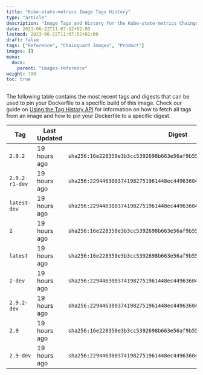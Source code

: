 ```yaml
---
title: "Kube-state-metrics Image Tags History"
type: "article"
description: "Image Tags and History for the Kube-state-metrics Chainguard Image"
date: 2023-06-22T11:07:52+02:00
lastmod: 2023-06-22T11:07:52+02:00
draft: false
tags: ["Reference", "Chainguard Images", "Product"]
images: []
menu:
  docs:
    parent: "images-reference"
weight: 700
toc: true
---
```


The following table contains the most recent tags and digests that can be used to pin your Dockerfile to a specific build of this image. Check our guide on [Using the Tag History API](/chainguard/chainguard-images/using-the-tag-history-api/) for information on how to fetch all tags from an image and how to pin your Dockerfile to a specific digest.

| Tag            | Last Updated | Digest                                                                    |
|----------------|--------------|---------------------------------------------------------------------------|
| `2.9.2`        | 19 hours ago | `sha256:16e228350e3b3cc5392698b663e56af9b55b462a4431a4c552f873f532583834` |
| `2.9.2-r1-dev` | 19 hours ago | `sha256:2294463003741982751961448ec44963604c2759a265a2e775607d767c1dff7a` |
| `latest-dev`   | 19 hours ago | `sha256:2294463003741982751961448ec44963604c2759a265a2e775607d767c1dff7a` |
| `2`            | 19 hours ago | `sha256:16e228350e3b3cc5392698b663e56af9b55b462a4431a4c552f873f532583834` |
| `latest`       | 19 hours ago | `sha256:16e228350e3b3cc5392698b663e56af9b55b462a4431a4c552f873f532583834` |
| `2-dev`        | 19 hours ago | `sha256:2294463003741982751961448ec44963604c2759a265a2e775607d767c1dff7a` |
| `2.9.2-dev`    | 19 hours ago | `sha256:2294463003741982751961448ec44963604c2759a265a2e775607d767c1dff7a` |
| `2.9`          | 19 hours ago | `sha256:16e228350e3b3cc5392698b663e56af9b55b462a4431a4c552f873f532583834` |
| `2.9-dev`      | 19 hours ago | `sha256:2294463003741982751961448ec44963604c2759a265a2e775607d767c1dff7a` |
